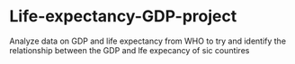 # Life-expectancy-GDP-project
 Analyze data on GDP and life expectancy from WHO to try and identify the relationship between the GDP and lfe expecancy of sic countires
